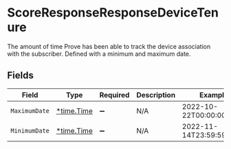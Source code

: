 # ScoreResponseResponseDeviceTenure

The amount of time Prove has been able to track the device association with the subscriber. Defined with a minimum and maximum date.


## Fields

| Field                                      | Type                                       | Required                                   | Description                                | Example                                    |
| ------------------------------------------ | ------------------------------------------ | ------------------------------------------ | ------------------------------------------ | ------------------------------------------ |
| `MaximumDate`                              | [*time.Time](https://pkg.go.dev/time#Time) | :heavy_minus_sign:                         | N/A                                        | 2022-10-22T00:00:00.000Z                   |
| `MinimumDate`                              | [*time.Time](https://pkg.go.dev/time#Time) | :heavy_minus_sign:                         | N/A                                        | 2022-11-14T23:59:59.000Z                   |